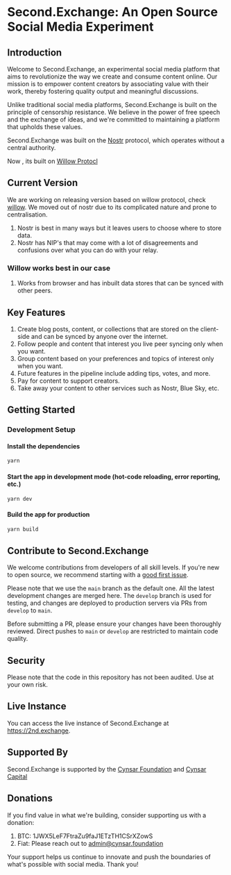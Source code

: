# Second.Exchange: An Open Source Social Media Experiment


## Introduction

Welcome to Second.Exchange, an experimental social media platform that aims to revolutionize the way we create and consume content online. Our mission is to empower content creators by associating value with their work, thereby fostering quality output and meaningful discussions.

Unlike traditional social media platforms, Second.Exchange is built on the principle of censorship resistance. We believe in the power of free speech and the exchange of ideas, and we're committed to maintaining a platform that upholds these values.

Second.Exchange was built on the [Nostr](https://github.com/fiatjaf/nostr-tools) protocol, which operates without a central authority.

Now , its built on [Willow Protocl](http://willowprotocol.org)

## Current Version 

We are working on releasing version based on willow protocol, check [willow](http://willowprotocol.org). We moved out of nostr due to its complicated nature and prone to centralisation.

1. Nostr is best in many ways but it leaves users to choose where to store data.
2. Nostr has NIP's that may come with a lot of disagreements and confusions over what you can do with your relay.

### Willow works best in our case

1. Works from browser and has inbuilt data stores that can be synced with other peers.


## Key Features

1. Create blog posts, content, or collections that are stored on the client-side and can be synced by anyone over the internet.
2. Follow people and content that interest you live peer syncing only when you want.
3. Group content based on your preferences and topics of interest only when you want.
4. Future features in the pipeline include adding tips, votes, and more.
5. Pay for content to support creators.
6. Take away your content to other services such as Nostr, Blue Sky, etc.

## Getting Started

### Development Setup

#### Install the dependencies

```bash
yarn
```

#### Start the app in development mode (hot-code reloading, error reporting, etc.)

```bash
yarn dev
```

#### Build the app for production

```bash
yarn build
```

## Contribute to Second.Exchange

We welcome contributions from developers of all skill levels. If you're new to open source, we recommend starting with a [good first issue](https://github.com/second-exchange/second-exchange/issues?q=is%3Aissue+is%3Aopen+label%3A%22good+first+issue%22).

Please note that we use the `main` branch as the default one. All the latest development changes are merged here. The `develop` branch is used for testing, and changes are deployed to production servers via PRs from `develop` to `main`.

Before submitting a PR, please ensure your changes have been thoroughly reviewed. Direct pushes to `main` or `develop` are restricted to maintain code quality.

## Security

Please note that the code in this repository has not been audited. Use at your own risk.

## Live Instance

You can access the live instance of Second.Exchange at https://2nd.exchange.

## Supported By

Second.Exchange is supported by the [Cynsar Foundation](https://cynsar.foundation) and [Cynsar Capital](https://cynsar.capital)


## Donations

If you find value in what we're building, consider supporting us with a donation:

1. BTC: 1JWX5LeF7FtraZu9faJ1ETzTH1CSrXZowS
2. Fiat: Please reach out to admin@cynsar.foundation

Your support helps us continue to innovate and push the boundaries of what's possible with social media. Thank you!
